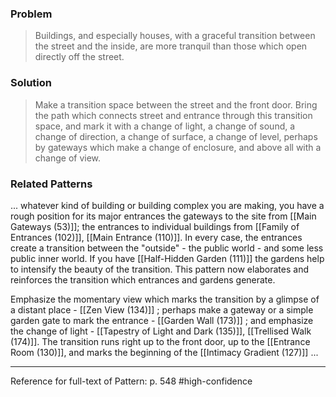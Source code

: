 ### Problem
>Buildings, and especially houses, with a graceful transition between the street and the inside, are more tranquil than those which open directly off the street.

### Solution
>Make a transition space between the street and the front door. Bring the path which connects street and entrance through this transition space, and mark it with a change of light, a change of sound, a change of direction, a change of surface, a change of level, perhaps by gateways which make a change of enclosure, and above all with a change of view.

### Related Patterns
... whatever kind of building or building complex you are making, you have a rough position for its major entrances the gateways to the site from [[Main Gateways (53)]]; the entrances to individual buildings from [[Family of Entrances (102)]], [[Main Entrance (110)]]. In every case, the entrances create a transition between the "outside" - the public world - and some less public inner world. If you have [[Half-Hidden Garden (111)]] the gardens help to intensify the beauty of the transition. This pattern now elaborates and reinforces the transition which entrances and gardens generate.

Emphasize the momentary view which marks the transition by a glimpse of a distant place - [[Zen View (134)]] ; perhaps make a gateway or a simple garden gate to mark the entrance - [[Garden Wall (173)]] ; and emphasize the change of light - [[Tapestry of Light and Dark (135)]], [[Trellised Walk (174)]]. The transition runs right up to the front door, up to the [[Entrance Room (130)]], and marks the beginning of the [[Intimacy Gradient (127)]] ...

---
Reference for full-text of Pattern: p. 548 #high-confidence 